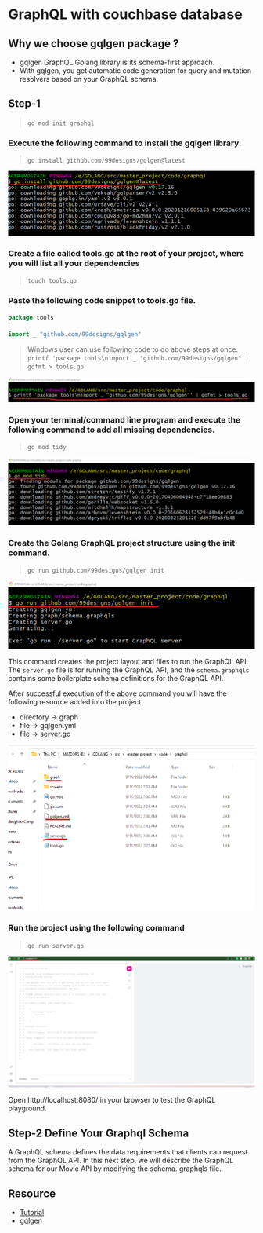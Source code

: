 # GraphQL with couchbase database


## Why we choose gqlgen package ?
* gqlgen GraphQL Golang library is its schema-first approach.
* With gqlgen, you get automatic code generation for query and mutation resolvers based on your GraphQL schema.

## Step-1
> `go mod init graphql`

### Execute the following command to install the gqlgen library.
> `go install github.com/99designs/gqlgen@latest`

![tidy command](./screens/goglgen_package_installation.png)

### Create a file called tools.go at the root of your project, where you will list all your dependencies
> `touch tools.go`

### Paste the following code snippet to tools.go file.
```go
package tools 

import _ "github.com/99designs/gqlgen"
```

> Windows user can use following code to do above steps at once.
`printf 'package tools\nimport _ "github.com/99designs/gqlgen"' | gofmt > tools.go`

![tidy command](./screens/tools_go_file_creation.png)

### Open your terminal/command line program and execute the following command to add all missing dependencies.
> `go mod tidy`

![tidy command](./screens/3_tidy_command_add_dependencies.png)

### Create the Golang GraphQL project structure using the init command.
> `go run github.com/99designs/gqlgen init`

![graphql project structure init](./screens/4_graphql_init.png)

This command creates the project layout and files to run the GraphQL API. The `server.go` file is for running the GraphQL API, and the `schema.graphqls` contains some boilerplate schema definitions for the GraphQL API.

After successful execution of the above command you will have the following resource added into the project.
* directory -> graph
* file -> gqlgen.yml
* file -> server.go

![project structure](./screens/5_project_structure.png)

### Run the project using the following command
> `go run server.go`

![server](./screens/6_server.png)

Open http://localhost:8080/ in your browser to test the GraphQL playground.

## Step-2 Define Your Graphql Schema
A GraphQL schema defines the data requirements that clients can request from the GraphQL API. In this next step, we will describe the GraphQL schema for our Movie API by modifying the schema. graphqls file.



## Resource
* [Tutorial](https://hasura.io/blog/building-a-graphql-api-with-golang-postgres-and-hasura)
* [gqlgen](https://github.com/99designs/gqlgen)